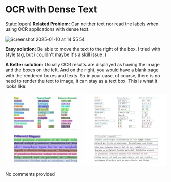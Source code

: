 # OCR with Dense Text 
State:[open]
**Related Problem:** Can neither text nor read the labels when using OCR applications with dense text.



<img width="543" alt="Screenshot 2025-01-10 at 14 55 54" src="https://github.com/user-attachments/assets/15751b87-ca11-4bcc-9405-669072250537" />



**Easy solution:** Be able to move the text to the right of the box. I tried with style tag, but i couldn't maybe it's a skill issue :)



**A Better solution:** Usually OCR results are displayed as having the image and the boxes on the left. And on the right, you would have a blank page with the rendered boxes and texts. So in your case, of course, there is no need to render the text to image, it can stay as a text box. This is what it looks like:



<img src="https://github.com/PaddlePaddle/PaddleOCR/blob/main/docs/images/en_2.png?raw=true"/>





No comments provided